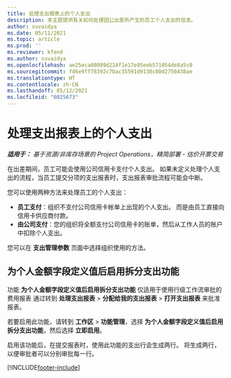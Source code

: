 ```yaml
---
title: 处理支出报表上的个人支出
description: 本主题提供有关如何处理因公出差所产生的员工个人支出的信息。
author: suvaidya
ms.date: 05/11/2021
ms.topic: article
ms.prod: ''
ms.reviewer: kfend
ms.author: suvaidya
ms.openlocfilehash: ae25eca08089d224f1e17e95eeb571054de8a5c0
ms.sourcegitcommit: fd6e9ff78392c7bac35591d9130c00d2750438ae
ms.translationtype: HT
ms.contentlocale: zh-CN
ms.lasthandoff: 05/12/2021
ms.locfileid: "6025673"
---
```

# <a name="work-with-personal-expenses-on-an-expense-report"></a>处理支出报表上的个人支出

_**适用于：** 基于资源/非库存场景的 Project Operations，精简部署 - 估价开票交易_

在出差期间，员工可能会使用公司信用卡支付个人支出。 如果未定义处理个人支出的流程，当员工提交分项的支出报表时，支出报表审批流程可能会中断。

您可以使用两种方法来处理员工的个人支出：

  - **员工支付**：组织不支付公司信用卡帐单上出现的个人支出。 而是由员工直接向信用卡供应商付款。 
  - **由公司支付**：您的组织将全额支付公司信用卡的账单，然后从工作人员的账户中扣除个人支出。

您可以在 **支出管理参数** 页面中选择组织使用的方法。


## <a name="enable-split-expense-function-when-personal-amount-field-has-value-defined"></a>为个人金额字段定义值后启用拆分支出功能

功能 **为个人金额字段定义值后启用拆分支出功能** 仅适用于使用行级工作流审批的费用报表 通过转到 **处理支出报表** > **分配给我的支出报表** > **打开支出报表** 来批准报表。 

若要启用此功能，请转到 **工作区** > **功能管理**，选择 **为个人金额字段定义值后启用拆分支出功能**，然后选择 **立即启用**。 

启用该功能后，在提交报表时，使用此功能的支出行会生成两行。 将生成两行，以便审批者可以分别审批每一行。


[!INCLUDE[footer-include](../includes/footer-banner.md)]
